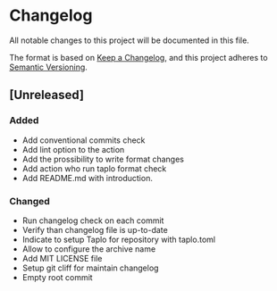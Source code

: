 # Changelog

All notable changes to this project will be documented in this file.

The format is based on [Keep a Changelog](https://keepachangelog.com/en/1.0.0/),
and this project adheres to [Semantic Versioning](https://semver.org/spec/v2.0.0.html).

## [Unreleased]

### Added

- Add conventional commits check
- Add lint option to the action
- Add the prossibility to write format changes
- Add action who run taplo format check
- Add README.md with introduction.

### Changed

- Run changelog check on each commit
- Verify than changelog file is up-to-date
- Indicate to setup Taplo for repository with taplo.toml
- Allow to configure the archive name
- Add MIT LICENSE file
- Setup git cliff for maintain changelog
- Empty root commit

